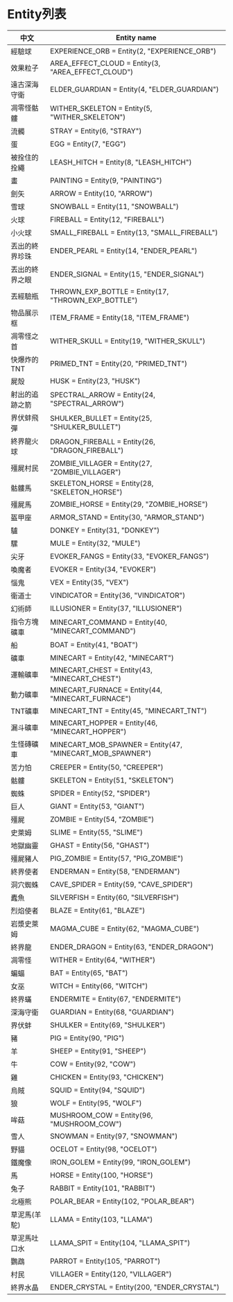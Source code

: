 # Entity列表

| 中文| Entity name|
| -------- | -------- | 
| 經驗球     | EXPERIENCE_ORB = Entity(2, "EXPERIENCE_ORB")     |
|效果粒子|AREA_EFFECT_CLOUD = Entity(3, "AREA_EFFECT_CLOUD")|
|遠古深海守衛|ELDER_GUARDIAN = Entity(4, "ELDER_GUARDIAN")|
|凋零怪骷髏|WITHER_SKELETON = Entity(5, "WITHER_SKELETON")|
|流髑|STRAY = Entity(6, "STRAY")|
|蛋|EGG = Entity(7, "EGG")|
|被拴住的拴繩|LEASH_HITCH = Entity(8, "LEASH_HITCH")|
|畫|PAINTING = Entity(9, "PAINTING")|
|劍矢|ARROW = Entity(10, "ARROW")|
|雪球|SNOWBALL = Entity(11, "SNOWBALL")|
|火球|FIREBALL = Entity(12, "FIREBALL")|
|小火球|SMALL_FIREBALL = Entity(13, "SMALL_FIREBALL")|
|丟出的終界珍珠|ENDER_PEARL = Entity(14, "ENDER_PEARL")|
|丟出的終界之眼|ENDER_SIGNAL = Entity(15, "ENDER_SIGNAL")|
|丟經驗瓶|THROWN_EXP_BOTTLE = Entity(17, "THROWN_EXP_BOTTLE")|
|物品展示框|ITEM_FRAME = Entity(18, "ITEM_FRAME")|
|凋零怪之首|WITHER_SKULL = Entity(19, "WITHER_SKULL")|
|快爆炸的TNT|PRIMED_TNT = Entity(20, "PRIMED_TNT")|
|屍殼|HUSK = Entity(23, "HUSK")|
|射出的追跡之箭|SPECTRAL_ARROW = Entity(24, "SPECTRAL_ARROW")|
|界伏蚌飛彈|SHULKER_BULLET = Entity(25, "SHULKER_BULLET")|
|終界龍火球|DRAGON_FIREBALL = Entity(26, "DRAGON_FIREBALL")|
|殭屍村民|ZOMBIE_VILLAGER = Entity(27, "ZOMBIE_VILLAGER")|
|骷髏馬|SKELETON_HORSE = Entity(28, "SKELETON_HORSE")|
|殭屍馬|ZOMBIE_HORSE = Entity(29, "ZOMBIE_HORSE")|
|盔甲座|ARMOR_STAND = Entity(30, "ARMOR_STAND")|
|驢|DONKEY = Entity(31, "DONKEY")|
|騾|MULE = Entity(32, "MULE")|
|尖牙|EVOKER_FANGS = Entity(33, "EVOKER_FANGS")|
|喚魔者|EVOKER = Entity(34, "EVOKER")|
|惱鬼|VEX = Entity(35, "VEX")|
|衛道士|VINDICATOR = Entity(36, "VINDICATOR")|
|幻術師|ILLUSIONER = Entity(37, "ILLUSIONER")|
|指令方塊礦車|MINECART_COMMAND = Entity(40, "MINECART_COMMAND")|
|船|BOAT = Entity(41, "BOAT")|
|礦車|MINECART = Entity(42, "MINECART")|
|運輸礦車|MINECART_CHEST = Entity(43, "MINECART_CHEST")|
|動力礦車|MINECART_FURNACE = Entity(44, "MINECART_FURNACE")|
|TNT礦車|MINECART_TNT = Entity(45, "MINECART_TNT")|
|漏斗礦車|MINECART_HOPPER = Entity(46, "MINECART_HOPPER")|
|生怪磚礦車|MINECART_MOB_SPAWNER = Entity(47, "MINECART_MOB_SPAWNER")|
|苦力怕|CREEPER = Entity(50, "CREEPER")|
|骷髏|SKELETON = Entity(51, "SKELETON")|
|蜘蛛|SPIDER = Entity(52, "SPIDER")|
|巨人|GIANT = Entity(53, "GIANT")|
|殭屍|ZOMBIE = Entity(54, "ZOMBIE")|
|史萊姆|SLIME = Entity(55, "SLIME")|
|地獄幽靈|GHAST = Entity(56, "GHAST")|
|殭屍豬人|PIG_ZOMBIE = Entity(57, "PIG_ZOMBIE")|
|終界使者|ENDERMAN = Entity(58, "ENDERMAN")|
|洞穴蜘蛛|CAVE_SPIDER = Entity(59, "CAVE_SPIDER")|
|蠹魚|SILVERFISH = Entity(60, "SILVERFISH")|
|烈焰使者|BLAZE = Entity(61, "BLAZE")|
|岩漿史萊姆|MAGMA_CUBE = Entity(62, "MAGMA_CUBE")|
|終界龍|ENDER_DRAGON = Entity(63, "ENDER_DRAGON")|
|凋零怪|WITHER = Entity(64, "WITHER")|
|蝙蝠|BAT = Entity(65, "BAT")|
|女巫|WITCH = Entity(66, "WITCH")|
|終界蟎|ENDERMITE = Entity(67, "ENDERMITE")|
|深海守衛|GUARDIAN = Entity(68, "GUARDIAN")|
|界伏蚌|SHULKER = Entity(69, "SHULKER")|
|豬|PIG = Entity(90, "PIG")|
|羊|SHEEP = Entity(91, "SHEEP")|
|牛|COW = Entity(92, "COW")|
|雞|CHICKEN = Entity(93, "CHICKEN")|
|烏賊|SQUID = Entity(94, "SQUID")|
|狼|WOLF = Entity(95, "WOLF")|
|哞菇|MUSHROOM_COW = Entity(96, "MUSHROOM_COW")|
|雪人|SNOWMAN = Entity(97, "SNOWMAN")|
|野貓|OCELOT = Entity(98, "OCELOT")|
|鐵魔像|IRON_GOLEM = Entity(99, "IRON_GOLEM")|
|馬|HORSE = Entity(100, "HORSE")|
|兔子|RABBIT = Entity(101, "RABBIT")|
|北極熊|POLAR_BEAR = Entity(102, "POLAR_BEAR")|
|草泥馬(羊駝)|LLAMA = Entity(103, "LLAMA")|
|草泥馬吐口水|LLAMA_SPIT = Entity(104, "LLAMA_SPIT")|
|鸚鵡|PARROT = Entity(105, "PARROT")|
|村民|VILLAGER = Entity(120, "VILLAGER")|
|終界水晶|ENDER_CRYSTAL = Entity(200, "ENDER_CRYSTAL")|